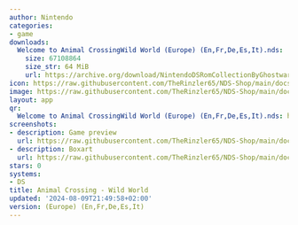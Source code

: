```yaml
---
author: Nintendo
categories:
- game
downloads:
  Welcome to Animal CrossingWild World (Europe) (En,Fr,De,Es,It).nds:
    size: 67108864
    size_str: 64 MiB
    url: https://archive.org/download/NintendoDSRomCollectionByGhostware/Welcome%20to%20Animal%20CrossingWild%20World%20%28Europe%29%20%28En%2CFr%2CDe%2CEs%2CIt%29.nds
icon: https://raw.githubusercontent.com/TheRinzler65/NDS-Shop/main/docs/assets/images/icons/animalcrossingwildworld.png
image: https://raw.githubusercontent.com/TheRinzler65/NDS-Shop/main/docs/assets/images/icons/animalcrossingwildworld.png
layout: app
qr:
  Welcome to Animal CrossingWild World (Europe) (En,Fr,De,Es,It).nds: https://db-nds-shop.netlify.app/assets/images/qr/welcome-to-animal-crossingwild-world-europe-enfrdeesit-nds.png
screenshots:
- description: Game preview
  url: https://raw.githubusercontent.com/TheRinzler65/NDS-Shop/main/docs/assets/images/screenshots/animalcrossingwildworld/animalcrossingwildworld.png
- description: Boxart
  url: https://raw.githubusercontent.com/TheRinzler65/NDS-Shop/main/docs/assets/images/boxart/Welcome%20to%20Animal%20CrossingWild%20World%20(Europe)%20(En%2CFr%2CDe%2CEs%2CIt).nds.png
stars: 0
systems:
- DS
title: Animal Crossing - Wild World
updated: '2024-08-09T21:49:58+02:00'
version: (Europe) (En,Fr,De,Es,It)
---
```

